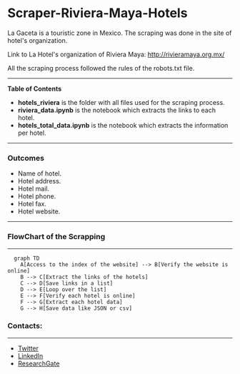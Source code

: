 # Scraper-Riviera-Maya-Hotels

La Gaceta is a touristic zone in Mexico. The scraping was done in the site of hotel's organization.

Link to La Hotel's organization of Riviera Maya: http://rivieramaya.org.mx/

All the scraping process followed the rules of the robots.txt file.

----

**Table of Contents**

* **hotels_riviera** is the folder with all files used for the scraping process.
* **riviera_data.ipynb** is the notebook which extracts the links to each hotel.
* **hotels_total_data.ipynb** is the notebook which extracts the information per hotel.

----

### Outcomes 

- Name of hotel.
- Hotel address.
- Hotel mail.
- Hotel phone.
- Hotel fax.
- Hotel website.

 
----

                
### FlowChart of the Scrapping
---
```mermaid 
  graph TD
    A[Access to the index of the website] --> B[Verify the website is online]
    B --> C[Extract the links of the hotels]
    C --> D[Save links in a list]
    D --> E[Loop over the list]
    E --> F[Verify each hotel is online]
    F --> G[Extract each hotel data]
    G --> H[Save data like JSON or csv]

```

### Contacts:
---
- [Twitter](https://twitter.com/sarasti_seb)
- [LinkedIn](https://linkedin.com/in/sebastiansarasti)
- [ResearchGate](https://www.researchgate.net/profile/Sebastian-Sarasti-2)
